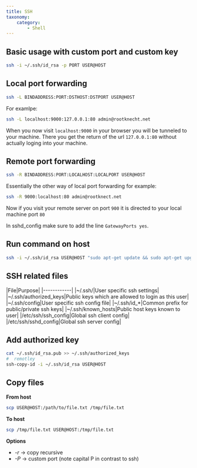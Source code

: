 ```yaml
---
title: SSH
taxonomy:
    category:
        - Shell
---
```


## Basic usage with custom port and custom key
```bash
ssh -i ~/.ssh/id_rsa -p PORT USER@HOST
```

## Local port forwarding
```bash
ssh -L BINDADDRESS:PORT:DSTHOST:DSTPORT USER@HOST
```
For examlpe:
```bash
ssh -L localhost:9000:127.0.0.1:80 admin@rootknecht.net
```
When you now visit `localhost:9000` in your browser you will be tunneled to your machine. There you get the return of the url `127.0.0.1:80` without actually loging into your machine.

## Remote port forwarding
```bash
ssh -R BINDADDRESS:PORT:LOCALHOST:LOCALPORT USER@HOST
```
Essentially the other way of local port forwarding for example:

```bash
ssh -R 9000:localhost:80 admin@rootknect.net
```
Now if you visit your remote server on port `900` it is directed to your local machine port `80`

In sshd_config make sure to add the line `GatewayPorts yes`.

## Run command on host
```bash
ssh -i ~/.ssh/id_rsa USER@HOST "sudo apt-get update && sudo apt-get upgrade"
```

## SSH related files
|File|Purpose|
|------------|
|~/.ssh/|User specific ssh settings|
|~/.ssh/authorized_keys|Public keys which are allowed to login as this user|
|~/.ssh/config|User specific ssh config file|
|~/.ssh/id_\*|Common prefix for public/private ssh keys|
|~/.ssh/known_hosts|Public host keys known to user|
|/etc/ssh/ssh_config|Global ssh client config|
|/etc/ssh/sshd_config|Global ssh server config|

## Add authorized key
```bash
cat ~/.ssh/id_rsa.pub >> ~/.ssh/authorized_keys
#  remotley
ssh-copy-id -i ~/.ssh/id_rsa USER@HOST
```

## Copy files
**From host**
```bash
scp USER@HOST:/path/to/file.txt /tmp/file.txt
```
**To host**
```bash
scp /tmp/file.txt USER@HOST:/tmp/file.txt
```
**Options**
- *-r* &#8594; copy recursive
- *-P* &#8594; custom port (note capital P in contrast to ssh)